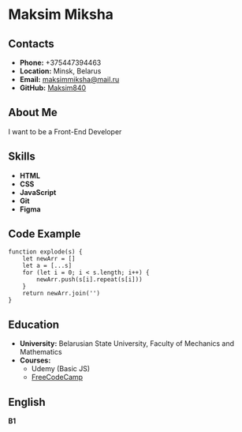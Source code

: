 # Maksim Miksha


## Contacts
- **Phone:** +375447394463
- **Location:** Minsk, Belarus
- **Email:** maksimmiksha@mail.ru
- **GitHub:** [Maksim840](https://github.com/Maksim840)

## About Me

I want to be a Front-End Developer

## Skills
- **HTML**
- **CSS**
- **JavaScript**
- **Git**
- **Figma**

## Code Example
```
function explode(s) {
    let newArr = []
    let a = [...s]
    for (let i = 0; i < s.length; i++) {
        newArr.push(s[i].repeat(s[i]))
    }
    return newArr.join('')
}
```

## Education
- **University:** Belarusian State University, Faculty of Mechanics and Mathematics
- **Courses:**
  - Udemy (Basic JS)
  - [FreeCodeCamp](https://www.freecodecamp.org/)

## English

**B1**


